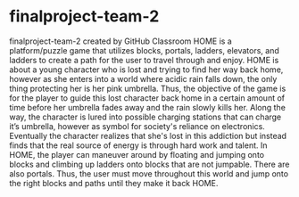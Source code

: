 # finalproject-team-2
finalproject-team-2 created by GitHub Classroom
HOME is a platform/puzzle game that utilizes blocks, portals, ladders, elevators, and ladders to create a path for the user to travel through and enjoy. 
HOME is about a young character who is lost and trying to find her way back home, however as she enters into a world where acidic rain falls down, the only thing protecting her is her pink umbrella. 
Thus, the objective of the game is for the player to guide this lost character back home in a certain amount of time before her umbrella fades away and the rain slowly kills her. 
Along the way, the character is lured into possible charging stations that can charge it’s umbrella, however as symbol for society's reliance on electronics. 
Eventually the character realizes that she's lost in this addiction but instead finds that the real source of energy is through hard work and talent. 
In HOME, the player can maneuver around by floating and jumping onto blocks and climbing up ladders onto blocks that are not jumpable. 
There are also portals. 
Thus, the user must move throughout this world and jump onto the right blocks and paths until they make it back HOME.
